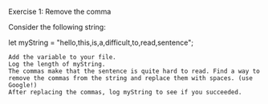 Exercise 1: Remove the comma

Consider the following string:

let myString = "hello,this,is,a,difficult,to,read,sentence";

    Add the variable to your file.
    Log the length of myString.
    The commas make that the sentence is quite hard to read. Find a way to remove the commas from the string and replace them with spaces. (use Google!)
    After replacing the commas, log myString to see if you succeeded.
